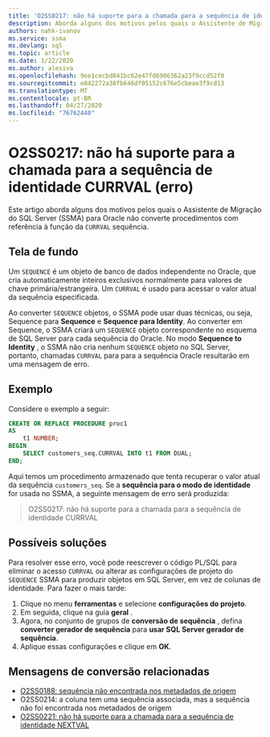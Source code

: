 ```yaml
---
title: 'O2SS0217: não há suporte para a chamada para a sequência de identidade CURRVAL (erro)'
description: Aborda alguns dos motivos pelos quais o Assistente de Migração do SQL Server (SSMA) para Oracle não converte procedimentos com referência à função CURRVAL da sequência.
authors: nahk-ivanov
ms.service: ssma
ms.devlang: sql
ms.topic: article
ms.date: 1/22/2020
ms.author: alexiva
ms.openlocfilehash: 9ee1cecbd841bc62e47fd6986362a23f9ccd52f0
ms.sourcegitcommit: e042272a38fb646df05152c676e5cbeae3f9cd13
ms.translationtype: MT
ms.contentlocale: pt-BR
ms.lasthandoff: 04/27/2020
ms.locfileid: "76762440"
---
```

# <a name="o2ss0217-call-to-identity-sequence-currval-not-supported-error"></a>O2SS0217: não há suporte para a chamada para a sequência de identidade CURRVAL (erro)

Este artigo aborda alguns dos motivos pelos quais o Assistente de Migração do SQL Server (SSMA) para Oracle não converte procedimentos com referência à função da `CURRVAL` sequência.

## <a name="background"></a>Tela de fundo

Um `SEQUENCE` é um objeto de banco de dados independente no Oracle, que cria automaticamente inteiros exclusivos normalmente para valores de chave primária/estrangeira. Um `CURRVAL` é usado para acessar o valor atual da sequência especificada.

Ao converter `SEQUENCE` objetos, o SSMA pode usar duas técnicas, ou seja, Sequence para **Sequence** e **Sequence para Identity**. Ao converter em Sequence, o SSMA criará um `SEQUENCE` objeto correspondente no esquema de SQL Server para cada sequência do Oracle. No modo **Sequence to Identity** , o SSMA não cria nenhum `SEQUENCE` objeto no SQL Server, portanto, chamadas `CURRVAL` para para a sequência Oracle resultarão em uma mensagem de erro.

## <a name="example"></a>Exemplo

Considere o exemplo a seguir:

```sql
CREATE OR REPLACE PROCEDURE proc1
AS
    t1 NUMBER;
BEGIN
    SELECT customers_seq.CURRVAL INTO t1 FROM DUAL;
END;
```

Aqui temos um procedimento armazenado que tenta recuperar o valor atual da sequência `customers_seq`. Se a **sequência para o modo de identidade** for usada no SSMA, a seguinte mensagem de erro será produzida:

> O2SS0217: não há suporte para a chamada para a sequência de identidade CURRVAL

## <a name="possible-remedies"></a>Possíveis soluções

Para resolver esse erro, você pode reescrever o código PL/SQL para eliminar o acesso `CURRVAL` ou alterar as configurações de projeto do `SEQUENCE` SSMA para produzir objetos em SQL Server, em vez de colunas de identidade. Para fazer o mais tarde:

1. Clique no menu **ferramentas** e selecione **configurações do projeto**.
2. Em seguida, clique na guia **geral** .
3. Agora, no conjunto de grupos de **conversão de sequência** , defina **converter gerador de sequência** para **usar SQL Server gerador de sequência**.
4. Aplique essas configurações e clique em **OK**.

## <a name="related-conversion-messages"></a>Mensagens de conversão relacionadas

* [O2SS0188: sequência não encontrada nos metadados de origem](o2ss0188.md)
* O2SS0214: a coluna tem uma sequência associada, mas a sequência não foi encontrada nos metadados de origem
* [O2SS0221: não há suporte para a chamada para a sequência de identidade NEXTVAL](o2ss0221.md)
